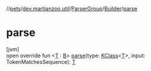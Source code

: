 //[pets](../../../../index.md)/[dev.martianzoo.util](../../index.md)/[ParserGroup](../index.md)/[Builder](index.md)/[parse](parse.md)

# parse

[jvm]\
open override fun &lt;[T](parse.md) : [B](index.md)&gt; [parse](parse.md)(type: [KClass](https://kotlinlang.org/api/latest/jvm/stdlib/kotlin.reflect/-k-class/index.html)&lt;[T](parse.md)&gt;, input: TokenMatchesSequence): [T](parse.md)
